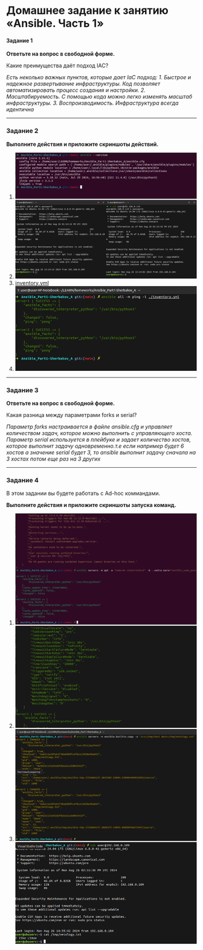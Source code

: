 # Домашнее задание к занятию «Ansible. Часть 1»

#### Задание 1

**Ответьте на вопрос в свободной форме.**

Какие преимущества даёт подход IAC?

_Есть неколько важных пунктов, которые дает IaC подход:_
_1. Быстрое и надежное развертывание инфраструктуры. Код позволяет автоматизировать процесс создания и настройки._
_2. Масштабируемость. С помощью кода можно легко изменять масштаб инфраструктуры._
_3. Воспроизводимость. Инфраструктура всегда идентична_

---

### Задание 2 

**Выполните действия и приложите скриншоты действий.**

1. ![Установка Ansible](https://github.com/bosozu/homeworks/blob/main/Ansible_Part1-Sherbakov_A/images/task2-1.png)
2. ![Настройка ВМ](https://github.com/bosozu/homeworks/blob/main/Ansible_Part1-Sherbakov_A/images/task2-2.png)
3. [inventory.yml](https://github.com/bosozu/homeworks/blob/main/Ansible_Part1-Sherbakov_A/images/task2-3.png)
4. ![Модуль Ping](https://github.com/bosozu/homeworks/blob/main/Ansible_Part1-Sherbakov_A/images/task2-4.png)
 
---

### Задание 3 

**Ответьте на вопрос в свободной форме.**

Какая разница между параметрами forks и serial? 

_Параметр forks настраивается в файле ansible.cfg и управляет количеством задач, которое можно выполнить с управляющего хоста._  
_Параметр serial используется в плейбуке и задает количество хостов, которое выполнит задачу одновременно.т.е если например будет 6 хостов а значение serial будет 3, то ansible выполнит задачу сначала на 3 хостах потом еще раз на 3 других_  

---

### Задание 4 

В этом задании вы будете работать с Ad-hoc коммандами.

**Выполните действия и приложите скриншоты запуска команд.**

1. ![Установка пакета](https://github.com/bosozu/homeworks/blob/main/Ansible_Part1-Sherbakov_A/images/task4-1.png)
2. ![Проверка сервиса](https://github.com/bosozu/homeworks/blob/main/Ansible_Part1-Sherbakov_A/images/task4-2.png) 
3. ![Создание файла](https://github.com/bosozu/homeworks/blob/main/Ansible_Part1-Sherbakov_A/images/task4-31.png)
   ![](https://github.com/bosozu/homeworks/blob/main/Ansible_Part1-Sherbakov_A/images/task4-32.png) 
